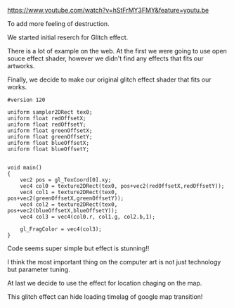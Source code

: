 https://www.youtube.com/watch?v=hStFrMY3FMY&feature=youtu.be


To add more feeling of destruction.

We started initial reserch for Glitch effect.

There is a lot of example on the web. At the first we were going to use open souce effect shader, however we didn't find any effects that fits our artworks.

Finally, we decide to make our original glitch effect shader that fits our works.


```
#version 120

uniform sampler2DRect tex0;
uniform float redOffsetX;
uniform float redOffsetY;
uniform float greenOffsetX;
uniform float greenOffsetY;
uniform float blueOffsetX;
uniform float blueOffsetY;


void main()
{
    vec2 pos = gl_TexCoord[0].xy;
    vec4 col0 = texture2DRect(tex0, pos+vec2(redOffsetX,redOffsetY));
    vec4 col1 = texture2DRect(tex0, pos+vec2(greenOffsetX,greenOffsetY));
    vec4 col2 = texture2DRect(tex0, pos+vec2(blueOffsetX,blueOffsetY));
    vec4 col3 = vec4(col0.r, col1.g, col2.b,1);
    
    gl_FragColor = vec4(col3);
}
```

Code seems super simple but effect is stunning!! 

I think the most important thing on the computer art is not just technology but parameter tuning.

At last we decide to use the effect for location chaging on the map.

This glitch effect can hide loading timelag of google map transition!


